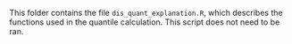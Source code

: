 This folder contains the file `dis_quant_explanation.R`, which describes the functions used in the quantile calculation. This script does not need to be ran. 